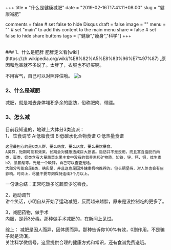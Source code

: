 +++
title = "什么是健康减肥"
date = "2019-02-16T17:41:11+08:00"
slug = "健康减肥"

comments = false       # set false to hide Disqus
draft = false
image = ""
menu = ""		# set "main" to add this content to the main menu
share = false	# set false to hide share buttons
tags = ["健康","瘦身","科学"]
+++

<br>
### 1、什么是肥胖
肥胖定义看[wiki](https://zh.wikipedia.org/wiki/%E8%82%A5%E8%83%96%E7%97%87) ,原因和危害就不多说了。太胖了，衣服也不好买啊。  

不用客气，自己可以对照评估哦。
![s](/media/01_01.png)

### 2、什么是减肥
减肥，就是减去身体堆积多余的脂肪，俗称肥肉、带膘。

### 3、怎么减
目前我知道的，地球上大体分3类流派：  
1， 饮食调节
    A:低脂食谱
    B:低碳水化合物食谱
    C:低热量食谱
```
这里最担心的是C类人群，要么绝食，要么厌食，要么暴饮暴食。  
A类群，短期可能有效果，长期会对健康造成巨大损害。脂肪并不是没用，而且富含脂肪的肉类，蛋类，奶类含有大量蔬菜水果主食中没有的营养素和矿物质，如铁，锌，钙，铜，维生素b2，肌氨酸等。光是一个缺锌，自己可以查查是啥。  
大部分可能会是B类，确实是，并且这也是国外健康机构推荐的。但长期坚持，对人体也会有些影响。时间上，尽量不要苛刻保持连续3个月以上。
```
一句话总结：正常吃饭多吃蔬菜少吃零食。

2，运动调节  
讲个笑话，小明自从开始了运动减肥，反而越来越胖，原来是没控制吃的更多了。

3，减肥药物，做手术  
内服，是药3分毒。那种做手术减肥的，在新闻上见过。

综上： 减肥是因人而异，因体质而异。那种告诉你100%有效，0副作用，不是骗子就是流氓。  
关注科学微信号，这里提供合理的健康方式和常识，还有食谱免费送哦。
